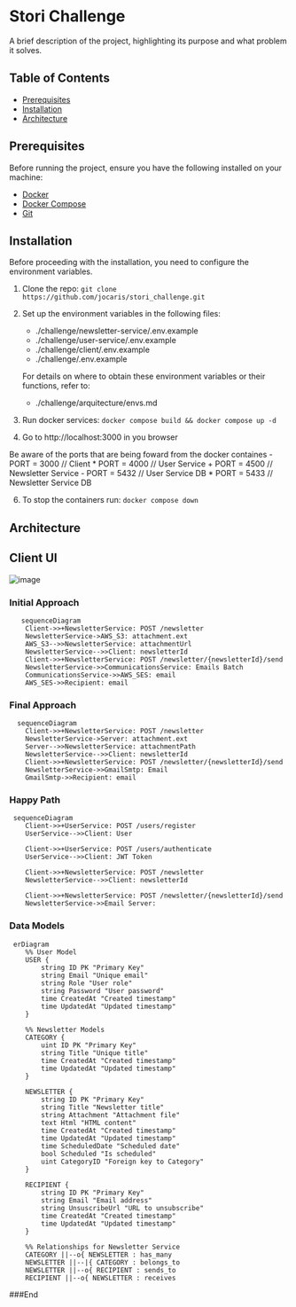 # Stori Challenge

A brief description of the project, highlighting its purpose and what problem it solves.

## Table of Contents

- [Prerequisites](#prerequisites)
- [Installation](#installation)
- [Architecture](#architecture)

## Prerequisites

Before running the project, ensure you have the following installed on your machine:

- [Docker](https://docs.docker.com/get-docker/)
- [Docker Compose](https://docs.docker.com/compose/install/)
- [Git](https://git-scm.com/book/en/v2/Getting-Started-Installing-Git)

## Installation

Before proceeding with the installation, you need to configure the environment variables.

1. Clone the repo:
   ``git clone https://github.com/jocaris/stori_challenge.git``

2.  Set up the environment variables in the following files:
   	- ./challenge/newsletter-service/.env.example
	* ./challenge/user-service/.env.example
	+ ./challenge/client/.env.example
	- ./challenge/.env.example


	For details on where to obtain these environment variables or their functions, refer to:
	* ./challenge/arquitecture/envs.md

4. Run docker services:
 ``docker compose build && docker compose up -d``

5. Go to http://localhost:3000 in you browser

Be aware of the ports that are being foward from the docker containes
	- PORT = 3000 // Client
	* PORT = 4000 // User Service
	+ PORT = 4500 // Newsletter Service
	- PORT = 5432 // User Service DB
	* PORT = 5433 // Newsletter Service DB

6. To stop the containers run:
 ``docker compose down``

## Architecture

## Client UI
![image](https://github.com/user-attachments/assets/03841029-0955-47f2-b6ee-dc5bf64ec0cf)

### Initial Approach
```mermaid
   sequenceDiagram
    Client->>+NewsletterService: POST /newsletter
    NewsletterService->AWS_S3: attachment.ext
    AWS_S3-->>NewsletterService: attachmentUrl
    NewsletterService-->>Client: newsletterId
    Client->>+NewsletterService: POST /newsletter/{newsletterId}/send
    NewsletterService->>CommunicationsService: Emails Batch
    CommunicationsService->>AWS_SES: email
    AWS_SES->>Recipient: email
```
### Final Approach
```mermaid
  sequenceDiagram
    Client->>+NewsletterService: POST /newsletter
    NewsletterService->Server: attachment.ext
    Server-->>NewsletterService: attachmentPath
    NewsletterService-->>Client: newsletterId
    Client->>+NewsletterService: POST /newsletter/{newsletterId}/send
    NewsletterService->>GmailSmtp: Email
    GmailSmtp->>Recipient: email
```

### Happy Path
```mermaid
 sequenceDiagram
    Client->>+UserService: POST /users/register
    UserService-->>Client: User

    Client->>+UserService: POST /users/authenticate
    UserService-->>Client: JWT Token

    Client->>+NewsletterService: POST /newsletter
    NewsletterService-->>Client: newsletterId

    Client->>+NewsletterService: POST /newsletter/{newsletterId}/send
    NewsletterService->>Email Server: 
```

### Data Models
```mermaid
 erDiagram
    %% User Model
    USER {
        string ID PK "Primary Key"
        string Email "Unique email"
        string Role "User role"
        string Password "User password"
        time CreatedAt "Created timestamp"
        time UpdatedAt "Updated timestamp"
    }

    %% Newsletter Models
    CATEGORY {
        uint ID PK "Primary Key"
        string Title "Unique title"
        time CreatedAt "Created timestamp"
        time UpdatedAt "Updated timestamp"
    }

    NEWSLETTER {
        string ID PK "Primary Key"
        string Title "Newsletter title"
        string Attachment "Attachment file"
        text Html "HTML content"
        time CreatedAt "Created timestamp"
        time UpdatedAt "Updated timestamp"
        time ScheduledDate "Scheduled date"
        bool Scheduled "Is scheduled"
        uint CategoryID "Foreign key to Category"
    }

    RECIPIENT {
        string ID PK "Primary Key"
        string Email "Email address"
        string UnsuscribeUrl "URL to unsubscribe"
        time CreatedAt "Created timestamp"
        time UpdatedAt "Updated timestamp"
    }

    %% Relationships for Newsletter Service
    CATEGORY ||--o{ NEWSLETTER : has_many
    NEWSLETTER ||--|{ CATEGORY : belongs_to
    NEWSLETTER ||--o{ RECIPIENT : sends_to
    RECIPIENT ||--o{ NEWSLETTER : receives
```

###End
